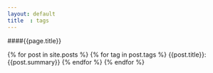 ```yaml
---
layout: default
title  : tags
---
```


####{{page.title}}

{% for post in site.posts %}
{% for tag in post.tags %}
{{post.title}}: {{post.summary}}
{% endfor %}
{% endfor %}

